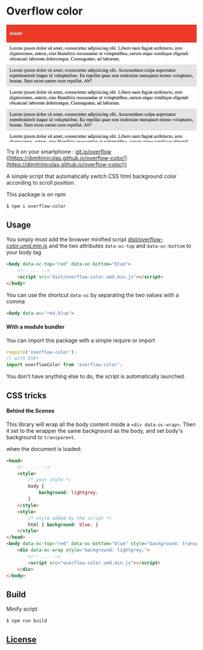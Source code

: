 # Overflow color

![Demo](gif.gif)

Try it on your smartphone : [git.io/overflow](https://dimitrinicolas.github.io/overflow-color/) ([https://dimitrinicolas.github.io/overflow-color/](https://dimitrinicolas.github.io/overflow-color/))

A simple script that automatically switch CSS html background color according to scroll position.

This package is on npm
```console
$ npm i overflow-color
```

## Usage

You simply must add the browser minified script [dist/overflow-color.umd.min.js](dist/overflow-color.umd.min.js) and the two attributes `data-oc-top` and `data-oc-bottom` to your body tag

```html
<body data-oc-top="red" data-oc-bottom="blue">
    <!-- ... -->
    <script src="dist/overflow-color.umd.min.js"></script>
</body>
```

You can use the shortcut `data-oc` by separating the two values with a comma

```html
<body data-oc="red,blue">
```

#### With a module bundler

You can import this package with a simple require or import

```javascript
require('overflow-color');
// with ES6+
import overflowColor from 'overflow-color';
```

You don't have anything else to do, the script is automatically launched.

## CSS tricks
#### Behind the Scenes

This library will wrap all the body content inside a `<div data-oc-wrap>`.
Then it set to the wrapper the same background as the body, and set body's background to `transparent`.

when the document is loaded:
```html
<head>
    <!-- ... -->
    <style>
        /* your style */
        body {
            background: lightgrey;
        }
    </style>
    <style>
        /* style added by the script */
        html { background: blue; }
    </style>
</head>
<body data-oc-top="red" data-oc-bottom="blue" style="background: transparent;">
    <div data-oc-wrap style="background: lightgrey;">
        <!-- ... -->
        <script src="overflow-color.umd.min.js"></script>
    </div>
</body>
```

## Build

Minify script
```console
$ npm run build
```

## [License](LICENSE)
